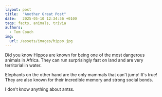 ```yaml
---
layout: post
title:  "Another Great Post"
date:   2025-05-10 12:34:56 +0100
tags: facts, animals, trivia
authors:
  - Tom Couch
img:
  url: /assets/images/hippo.jpg
---
```


Did you know Hippos are known for being one of the most dangerous animals in Africa. They can run surprisingly fast on land and are very territorial in water.

Elephants on the other hand are the only mammals that can't jump! It's true! They are also known for their incredible memory and strong social bonds.

I don't know anything about antss.
